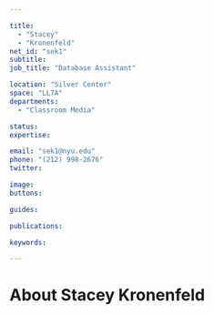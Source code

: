 ```yaml
---

title:
  - "Stacey"
  - "Kronenfeld"
net_id: "sek1"
subtitle: 
job_title: "Database Assistant"

location: "Silver Center"
space: "LL7A"
departments:
  - "Classroom Media"

status: 
expertise:

email: "sek1@nyu.edu"
phone: "(212) 998-2676"
twitter: 

image: 
buttons:

guides:

publications:

keywords:

---
```


# About Stacey Kronenfeld


